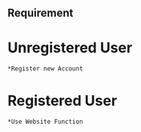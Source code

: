 ﻿## Requirement

# Unregistered User
	*Register new Account
# Registered User
	*Use Website Function
	
